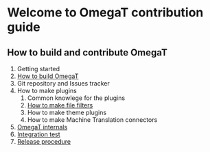 # Welcome to OmegaT contribution guide

## How to build and contribute OmegaT

1. Getting started
2. [How to build OmegaT](2.HowToBuild.md)
3. Git repository and Issues tracker
4. How to make plugins
   1. Common knowlege for the plugins
   2. [How to make file filters](4.2.HowToCreateFilterPlugin.md)
   3. How to make theme plugins
   4. How to make Machine Translation connectors
5. [OmegaT internals](5.DevelopersGuide.md)
6. [Integration test](6.IntegrationTest.md)
7. [Release procedure](7.Release.md)
